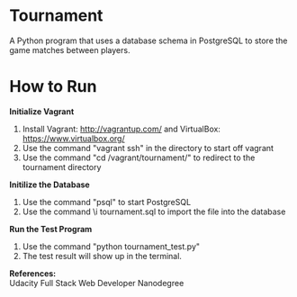 # Tournament
A Python program that uses a database schema in PostgreSQL to store the game matches between players.


# How to Run
<b>Initialize Vagrant</b><br>
1. Install Vagrant: http://vagrantup.com/ and VirtualBox: https://www.virtualbox.org/ <br>
2. Use the command "vagrant ssh" in the directory to start off vagrant <br>
3. Use the command "cd /vagrant/tournament/" to redirect to the tournament directory <br>

<b>Initilize the Database</b>
1. Use the command "psql" to start PostgreSQL<br>
2. Use the command \i tournament.sql to import the file into the database</br>

<b>Run the Test Program</b></br>
1. Use the command "python tournament_test.py" <br>
2. The test result will show up in the terminal. <br>



<b>References:</b><br>
Udacity Full Stack Web Developer Nanodegree
